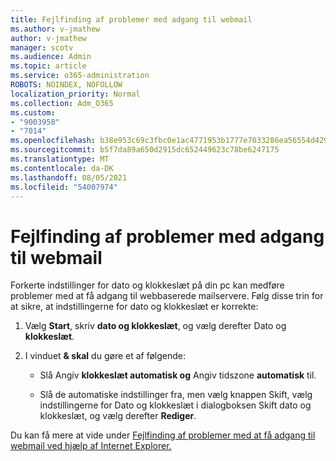 ```yaml
---
title: Fejlfinding af problemer med adgang til webmail
ms.author: v-jmathew
author: v-jmathew
manager: scotv
ms.audience: Admin
ms.topic: article
ms.service: o365-administration
ROBOTS: NOINDEX, NOFOLLOW
localization_priority: Normal
ms.collection: Adm_O365
ms.custom:
- "9003958"
- "7014"
ms.openlocfilehash: b38e953c69c3fbc0e1ac4771953b1777e7033286ea56554d42952c2df696bd70
ms.sourcegitcommit: b5f7da89a650d2915dc652449623c78be6247175
ms.translationtype: MT
ms.contentlocale: da-DK
ms.lasthandoff: 08/05/2021
ms.locfileid: "54007974"
---
```

# <a name="troubleshoot-problems-with-accessing-webmail"></a>Fejlfinding af problemer med adgang til webmail

Forkerte indstillinger for dato og klokkeslæt på din pc kan medføre problemer med at få adgang til webbaserede mailservere. Følg disse trin for at sikre, at indstillingerne for dato og klokkeslæt er korrekte:

1. Vælg **Start**, skriv **dato og klokkeslæt**, og vælg derefter Dato og **klokkeslæt**.
2. I vinduet **& skal** du gøre et af følgende:

    - Slå Angiv **klokkeslæt automatisk og** Angiv tidszone **automatisk** til.

    - Slå de automatiske indstillinger fra, men vælg  knappen  Skift,  vælg indstillingerne for Dato og klokkeslæt i dialogboksen Skift dato og klokkeslæt, og vælg derefter **Rediger**. 

Du kan få mere at vide under [Fejlfinding af problemer med at få adgang til webmail ved hjælp af Internet Explorer.](https://answers.microsoft.com/windows/forum/all/problem-accessing-email-through-ie/41f871f3-6df3-4bc9-a5bd-7f71651a2888)
